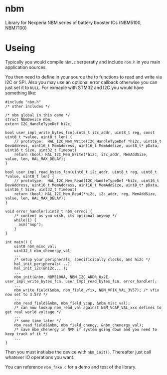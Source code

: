 # nbm
Library for Nexperia NBM series of battery booster ICs (NBM5100, NBM7100)

# Useing
Typically you would compile `nbm.c` serperatly and include `nbm.h` in you main application sources.

You then need to define in your source the to functions to read and write via I2C or SPI. Also you may use an optional error callback otherwise you  can just set it to `NULL`. For exmaple with STM32 and I2C you would have something like:

    #include "nbm.h"
    /* other includes */
    
    /* nbm global in this demo */
    struct NbmDevice nbm;
    extern I2C_HandleTypeDef hi2c;
    
    bool user_impl_write_bytes_fcn(uint8_t i2c_addr, uint8_t reg, const uint8_t *value, uint8_t len) {
        // prototype:  HAL_I2C_Mem_Write(I2C_HandleTypeDef *hi2c, uint16_t DevAddress, uint16_t MemAddress, uint16_t MemAddSize, uint8_t* pData, uint16_t Size, uint32_t Timeout) 	
        return (bool) HAL_I2C_Mem_Write(*hi2c, i2c_addr, MemAddSize, value, len, HAL_MAX_DELAY);
    }
    
    bool user_impl_read_bytes_fcn(uint8_t i2c_addr, uint8_t reg, uint8_t *value, uint8_t len) {
        // prototype:  HAL_I2C_Mem_Read(I2C_HandleTypeDef *hi2c, uint16_t DevAddress, uint16_t MemAddress, uint16_t MemAddSize, uint8_t* pData, uint16_t Size, uint32_t Timeout) 	
        return (bool) HAL_I2C_Mem_Read(*hi2c, i2c_addr, reg, MemAddSize, value, len, HAL_MAX_DELAY);
    }
    
    void error_handler(uint8_t nbm_errno) {
        /* content as you wish, its optional anyway */
        while(1) {
          asm("nop");
        }
    }
    
    int main() {
        uint8 nbm_misc_val;
        uint32_t nbm_chenergy_val;
        ...
        /* setup your peripherals, specificically clocks, and hi2c */
        hal_init_peripherals(...);
        hal_init_i2c(&hi2c,...);
        ...
        nbm_init(&nbm, NBM5100A, NBM_I2C_ADDR_0x2E, user_impl_write_bytes_fcn, user_impl_read_bytes_fcn, error_handler);
        ...
        nbm_write_field(&nbm, nbm_field_vfix, NBM_VFIX_VAL_3V57); /* vfix now set to 3.57V */
        ...
        nbm_read_field(&nbm, nbm_field_vcap, &nbm_misc_val);
        /* can now lookup nbm_read_val against NBM_VCAP_VAL_xxx defines to get real world voltage */
        ...
        /* some time later */
        nbm_read_field(&nbm, nbm_field_chengy, &nbm_chenergy_val);
        /* save nbm_chenergy in NVM if system going down and you need to keep track of it */
        ...
    }

Then you must instialse the device with `nbm_init()`. Thereafter just call whatever IO operations you want. 

You can reference `nbm_fake.c` for a demo and test of the library.
